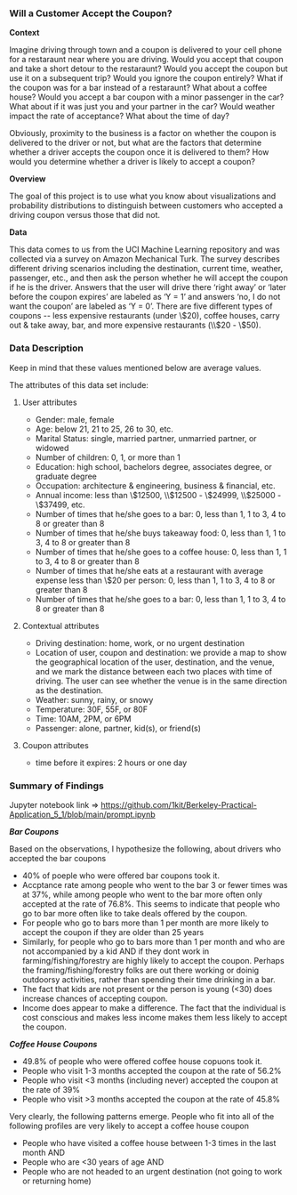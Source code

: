 ### Will a Customer Accept the Coupon?

**Context**

Imagine driving through town and a coupon is delivered to your cell phone for a restaraunt near where you are driving. Would you accept that coupon and take a short detour to the restaraunt? Would you accept the coupon but use it on a subsequent trip? Would you ignore the coupon entirely? What if the coupon was for a bar instead of a restaraunt? What about a coffee house? Would you accept a bar coupon with a minor passenger in the car? What about if it was just you and your partner in the car? Would weather impact the rate of acceptance? What about the time of day?

Obviously, proximity to the business is a factor on whether the coupon is delivered to the driver or not, but what are the factors that determine whether a driver accepts the coupon once it is delivered to them? How would you determine whether a driver is likely to accept a coupon?

**Overview**

The goal of this project is to use what you know about visualizations and probability distributions to distinguish between customers who accepted a driving coupon versus those that did not.

**Data**

This data comes to us from the UCI Machine Learning repository and was collected via a survey on Amazon Mechanical Turk. The survey describes different driving scenarios including the destination, current time, weather, passenger, etc., and then ask the person whether he will accept the coupon if he is the driver. Answers that the user will drive there ‘right away’ or ‘later before the coupon expires’ are labeled as ‘Y = 1’ and answers ‘no, I do not want the coupon’ are labeled as ‘Y = 0’.  There are five different types of coupons -- less expensive restaurants (under \\$20), coffee houses, carry out & take away, bar, and more expensive restaurants (\\$20 - \\$50). 

### Data Description
Keep in mind that these values mentioned below are average values.

The attributes of this data set include:
1. User attributes
    -  Gender: male, female
    -  Age: below 21, 21 to 25, 26 to 30, etc.
    -  Marital Status: single, married partner, unmarried partner, or widowed
    -  Number of children: 0, 1, or more than 1
    -  Education: high school, bachelors degree, associates degree, or graduate degree
    -  Occupation: architecture & engineering, business & financial, etc.
    -  Annual income: less than \\$12500, \\$12500 - \\$24999, \\$25000 - \\$37499, etc.
    -  Number of times that he/she goes to a bar: 0, less than 1, 1 to 3, 4 to 8 or greater than 8
    -  Number of times that he/she buys takeaway food: 0, less than 1, 1 to 3, 4 to 8 or greater
    than 8
    -  Number of times that he/she goes to a coffee house: 0, less than 1, 1 to 3, 4 to 8 or
    greater than 8
    -  Number of times that he/she eats at a restaurant with average expense less than \\$20 per
    person: 0, less than 1, 1 to 3, 4 to 8 or greater than 8
    -  Number of times that he/she goes to a bar: 0, less than 1, 1 to 3, 4 to 8 or greater than 8
    

2. Contextual attributes
    - Driving destination: home, work, or no urgent destination
    - Location of user, coupon and destination: we provide a map to show the geographical
    location of the user, destination, and the venue, and we mark the distance between each
    two places with time of driving. The user can see whether the venue is in the same
    direction as the destination.
    - Weather: sunny, rainy, or snowy
    - Temperature: 30F, 55F, or 80F
    - Time: 10AM, 2PM, or 6PM
    - Passenger: alone, partner, kid(s), or friend(s)


3. Coupon attributes
    - time before it expires: 2 hours or one day

### Summary of Findings

Jupyter notebook link => https://github.com/1kit/Berkeley-Practical-Application_5_1/blob/main/prompt.ipynb

***Bar Coupons***

Based on the observations, I hypothesize the following, about drivers who accepted the bar coupons
* 40% of poeple who were offered bar coupons took it.
* Accptance rate among people who went to the bar 3 or fewer times was at 37%, while among people who went to the bar more often only accepted at the rate of 76.8%.
  This seems to indicate that people who go to bar more often like to take deals offered by the coupon.
* For people who go to bars more than 1 per month are more likely to accept the coupon if they are older than 25 years
* Similarly, for people who go to bars more than 1 per month and who are not accompanied by a kid AND if they dont work in farming/fishing/forestry are highly likely to accept the coupon. Perhaps the framing/fishing/forestry folks are out there working or doinig outdoorsy activities, rather than spending their time drinking in a bar.
* The fact that kids are not present or the person is young (<30) does increase chances of accepting coupon.
* Income does appear to make a difference. The fact that the individual is cost conscious and makes less income makes them less likely to accept the coupon.

***Coffee House Coupons***

* 49.8% of people who were offered coffee house copuons took it.
* People who visit 1-3 months accepted the coupon at the rate of 56.2%
* People who visit <3 months (including never) accepted the coupon at the rate of 39%
* People who visit >3 months accepted the coupon at the rate of 45.8%

Very clearly, the following patterns emerge. People who fit into all of the following profiles are very likely to accept a coffee house coupon
* People who have visited a coffee house between 1-3 times in the last month AND
* People who are <30 years of age AND
* People who are not headed to an urgent destination (not going to work or returning home)
